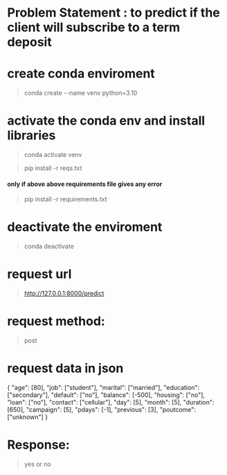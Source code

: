 # Problem Statement : to predict if the client will subscribe to a term deposit

# create conda enviroment
> conda create --name venv python=3.10

# activate the conda env and install libraries 
> conda activate venv

> pip install -r reqs.txt
#### only if above above requirements file gives any error
> pip install -r requirements.txt

# deactivate the enviroment
> conda deactivate 



# request url 
> http://127.0.0.1:8000/predict

# request method: 
> post 


# request data in json 

{    "age": [80],
     "job": ["student"],
     "marital": ["married"],
     "education": ["secondary"],
     "default": ["no"],
     "balance": [-500],
     "housing": ["no"],
     "loan": ["no"],
     "contact": ["cellular"],
     "day": [5],
     "month": [5],
     "duration": [650],
     "campaign": [5],
     "pdays": [-1],
     "previous": [3],
     "poutcome": ["unknown"]
 }

# Response:

> yes or no
